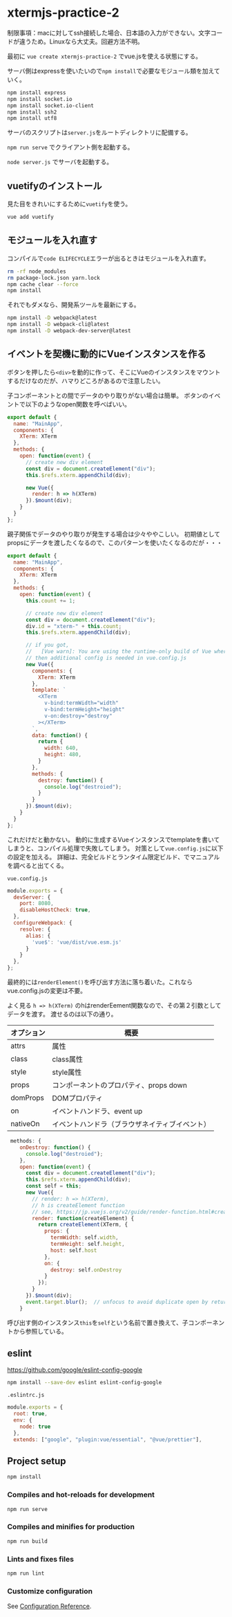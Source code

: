 # xtermjs-practice-2

制限事項：macに対してssh接続した場合、日本語の入力ができない。文字コードが違うため。Linuxなら大丈夫。回避方法不明。

最初に `vue create xtermjs-practice-2` でvue.jsを使える状態にする。

サーバ側はexpressを使いたいので`npm install`で必要なモジュール類を加えていく。

```bash
npm install express
npm install socket.io
npm install socket.io-client
npm install ssh2
npm install utf8
```

サーバのスクリプトは`server.js`をルートディレクトリに配備する。

`npm run serve` でクライアント側を起動する。

`node server.js` でサーバを起動する。

## vuetifyのインストール

見た目をきれいにするために`vuetify`を使う。

```bash
vue add vuetify
```

## モジュールを入れ直す

コンパイルで`code ELIFECYCLE`エラーが出るときはモジュールを入れ直す。

```bash
rm -rf node_modules
rm package-lock.json yarn.lock
npm cache clear --force
npm install
```

それでもダメなら、開発系ツールを最新にする。

```bash
npm install -D webpack@latest
npm install -D webpack-cli@latest
npm install -D webpack-dev-server@latest
```

## イベントを契機に動的にVueインスタンスを作る

ボタンを押したら`<div>`を動的に作って、そこにVueのインスタンスをマウントするだけなのだが、ハマりどころがあるので注意したい。

子コンポーネントとの間でデータのやり取りがない場合は簡単。
ボタンのイベントで以下のようなopen関数を呼べばいい。

```js
export default {
  name: "MainApp",
  components: {
    XTerm: XTerm
  },
  methods: {
    open: function(event) {
      // create new div element
      const div = document.createElement("div");
      this.$refs.xterm.appendChild(div);

      new Vue({
        render: h => h(XTerm)
      }).$mount(div);
    }
  }
};
```

親子関係でデータのやり取りが発生する場合は少々ややこしい。
初期値としてpropsにデータを渡したくなるので、このパターンを使いたくなるのだが・・・

```js
export default {
  name: "MainApp",
  components: {
    XTerm: XTerm
  },
  methods: {
    open: function(event) {
      this.count += 1;

      // create new div element
      const div = document.createElement("div");
      div.id = "xterm-" + this.count;
      this.$refs.xterm.appendChild(div);

      // if you got,
      //   [Vue warn]: You are using the runtime-only build of Vue where the template compiler is not available.
      // then additional config is needed in vue.config.js
      new Vue({
        components: {
          XTerm: XTerm
        },
        template: `
          <XTerm
            v-bind:termWidth="width"
            v-bind:termHeight="height"
            v-on:destroy="destroy"
          ></XTerm>
        `,
        data: function() {
          return {
            width: 640,
            height: 480,
          }
        },
        methods: {
          destroy: function() {
            console.log("destroied");
          }
        }
      }).$mount(div);
    }
  }
};
```

これだけだと動かない。
動的に生成するVueインスタンスでtemplateを書いてしまうと、コンパイル処理で失敗してしまう。
対策として`vue.config.js`に以下の設定を加える。
詳細は、完全ビルドとランタイム限定ビルド、でマニュアルを調べると出てくる。

`vue.config.js`

```js
module.exports = {
  devServer: {
    port: 8080,
    disableHostCheck: true,
  },
  configureWebpack: {
    resolve: {
      alias: {
        'vue$': 'vue/dist/vue.esm.js'
      }
    }
  },
};
```

最終的には`renderElement()`を呼び出す方法に落ち着いた。これならvue.config.jsの変更は不要。

よく見る `h => h(XTerm)` のhはrenderEement関数なので、その第２引数としてデータを渡す。
渡せるのは以下の通り。

|オプション |概要 |
|---|---|
|attrs |属性  |
|class |class属性 |
|style |style属性 |
|props |コンポーネントのプロパティ、props down |
|domProps |DOMプロパティ |
|on |イベントハンドラ、event up |
|nativeOn |イベントハンドラ（ブラウザネイティブイベント） |

```js
 methods: {
    onDestroy: function() {
      console.log("destroied");
    },
    open: function(event) {
      const div = document.createElement("div");
      this.$refs.xterm.appendChild(div);
      const self = this;
      new Vue({
        // render: h => h(XTerm),
        // h is createElement function
        // see, https://jp.vuejs.org/v2/guide/render-function.html#createElement-%E5%BC%95%E6%95%B0
        render: function(createElement) {
          return createElement(XTerm, {
            props: {
              termWidth: self.width,
              termHeight: self.height,
              host: self.host
            },
            on: {
              destroy: self.onDestroy
            }
          });
        }
      }).$mount(div);
      event.target.blur();  // unfocus to avoid duplicate open by return key
    }
```

呼び出す側のインスタンス`this`を`self`という名前で置き換えて、子コンポーネントから参照している。

## eslint

<https://github.com/google/eslint-config-google>

```bash
npm install --save-dev eslint eslint-config-google
```

`.eslintrc.js`

```js
module.exports = {
  root: true,
  env: {
    node: true
  },
  extends: ["google", "plugin:vue/essential", "@vue/prettier"],
```

## Project setup

```bash
npm install
```

### Compiles and hot-reloads for development

```bash
npm run serve
```

### Compiles and minifies for production

```bash
npm run build
```

### Lints and fixes files

```bash
npm run lint
```

### Customize configuration

See [Configuration Reference](https://cli.vuejs.org/config/).
